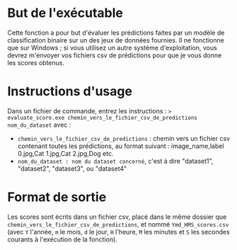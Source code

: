 # But de l'exécutable
Cette fonction a pour but d'évaluer les prédictions faites par un modèle de classification binaire sur un des jeux de données fournies. Il ne fonctionne que sur Windows ; si vous utilisez un autre système d'exploitation, vous devrez m'envoyer vos fichiers csv de prédictions pour que je vous donne les scores obtenus. 

# Instructions d'usage
Dans un fichier de commande, entrez les instructions :
```> evaluate_score.exe chemin_vers_le_fichier_csv_de_predictions nom_du_dataset```
avec :
- ```chemin_vers_le_fichier_csv_de_predictions``` : chemin vers un fichier csv contenant toutes les prédictions, au format suivant :
image_name,label
0.jpg,Cat
1.jpg,Cat
2.jpg,Dog
etc.
- ```nom_du_dataset : nom du dataset concerné```, c'est à dire "dataset1", "dataset2", "dataset3", ou "dataset4"

# Format de sortie
Les scores sont écrits dans un fichier csv, placé dans le même dossier que ```chemin_vers_le_fichier_csv_de_predictions```, et nommé ```Ymd_HMS_scores.csv``` (avec ```Y``` l'année, ```m``` le mois, ```d``` le jour, ```H``` l'heure, ```M``` les minutes et ```S``` les secondes courants à l'exécution de la fonction).